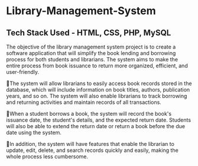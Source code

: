# Library-Management-System

## Tech Stack Used - HTML, CSS, PHP, MySQL

The objective of the library management system project is to create a software application that will simplify the book lending and borrowing process for both students and librarians. The system aims to make the entire process from book issuance to return more organized, efficient, and user-friendly. 

📍The system will allow librarians to easily access book records stored in the database,
which will include information on book titles, 
authors, publication years, and so on. The system will also enable librarians 
to track borrowing and returning activities and maintain records of all 
transactions.

📍When a student borrows a book, the system will record the book's issuance date, the 
student's details, and the expected return date. Students will also be able to 
extend the return date or return a book before the due date using the 
system.

📍In addition, the system will have features that enable the librarian to update, 
edit, delete, and search records quickly and easily, making the whole 
process less cumbersome.

